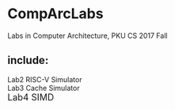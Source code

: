 # CompArcLabs
Labs in Computer Architecture, PKU CS 2017 Fall
## include: 
Lab2 RISC-V Simulator  
Lab3 Cache Simulator  
<font size=4>Lab4 SIMD</font>
